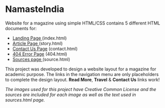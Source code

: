 # NamasteIndia
Website for a magazine using simple HTML/CSS
contains 5 different HTML documents for:
<ul>
<li> <a  href="http://mylinux.langara.bc.ca/~hkaur023/magazine/index.html">Landing Page </a>(index.html)</li>
<li> <a href="http://mylinux.langara.bc.ca/~hkaur023/magazine/story.html">Article Page </a>(story.html)</li>
<li> <a href="http://mylinux.langara.bc.ca/~hkaur023/magazine/contact.html">Contact Us Page</a> (contact.html)</li>
<li> <a href="http://mylinux.langara.bc.ca/~hkaur023/magazine/404.html">404 Error Page</a> (404.html)</li>
<li> <a href="http://mylinux.langara.bc.ca/~hkaur023/magazine/source.html">Sources page </a>(source.html)</li>
</ul>

This project was developed to design a website layout for a magazine for academic purpose. 
The links in the navigation menu are only placeholders to complete the design layout.
<strong>Read More</strong>, <strong>Travel</strong> & <strong>Contact Us</strong> links work!

<em>The images used for this project have Creative Common License and the sources are included 
for each image as well as the text used in sources.html page.</em>
